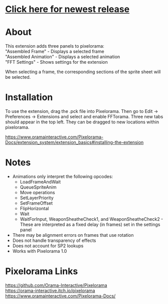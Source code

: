 # [Click here for newest release](https://github.com/mrgudenheim/FFTorama/releases)

# About
This extension adds three panels to pixelorama:  
"Assembled Frame" - Displays a selected frame  
"Assembled Animation" - Displays a selected animation  
"FFT Settings" - Shows settings for the extension  

When selecting a frame, the corresponding sections of the sprite sheet will be selected.

# Installation
To use the extension, drag the .pck file into Pixelorama. Then go to Edit -> Preferences -> Extensions and select and enable FFTorama.
Three new tabs should appear in the top left. They can be dragged to new locations within pixelorama.

https://www.oramainteractive.com/Pixelorama-Docs/extension_system/extension_basics#installing-the-extension

# Notes
- Animations only interpret the following opcodes:
    - LoadFrameAndWait
    - QueueSpriteAnim
    - Move operations
    - SetLayerPriority
    - SetFrameOffset
    - FlipHorizontal
    - Wait
    - WaitForInput, WeaponSheatheCheck1, and WeaponSheatheCheck2 - These are interpreted as a fixed delay (in frames) set in the settings panel
- There may be alignment errors on frames that use rotation
- Does not handle transparency of effects
- Does not account for SP2 lookups
- Works with Pixelorama 1.0

# Pixelorama Links
https://github.com/Orama-Interactive/Pixelorama  
https://orama-interactive.itch.io/pixelorama  
https://www.oramainteractive.com/Pixelorama-Docs/